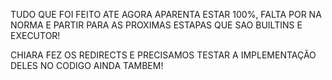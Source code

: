 TUDO QUE FOI FEITO ATE AGORA APARENTA ESTAR 100%, FALTA POR NA NORMA E PARTIR PARA AS PROXIMAS ESTAPAS QUE SAO BUILTINS E EXECUTOR!

CHIARA FEZ OS REDIRECTS E PRECISAMOS TESTAR A IMPLEMENTAÇÃO DELES NO CODIGO AINDA TAMBEM!


